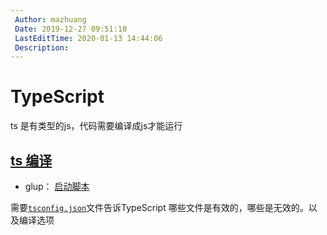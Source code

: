```yaml
---
 Author: mazhuang
 Date: 2019-12-27 09:51:10
 LastEditTime: 2020-01-13 14:44:06
 Description: 
---
```

# TypeScript

ts 是有类型的js，代码需要编译成js才能运行

## [ts 编译](https://jkchao.github.io/typescript-book-chinese/project/compilationContext.html)

- glup： [启动脚本](./gulpfile.js)

需要[`tsconfig.json`](./tsconfig.json)文件告诉TypeScript 哪些文件是有效的，哪些是无效的。以及编译选项
